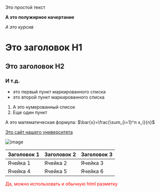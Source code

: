Это простой текст

**А это полужирное начертание**

*А это курсив*

# Это заголовок H1

## Это заголовок H2

### И т.д.

- это первый пункт маркированного списка
- это второй пункт маркированного списка

1. А это нумерованный список
2. Еще один пункт

А это математическая формула: $\bar{x}=\frac{\sum_{i=1}^n x_i}{n}$

[Это сайт нашего университета](http://mguu.ru)

![image](https://encrypted-tbn0.gstatic.com/images?q=tbn:ANd9GcTBkJigufyq00dk5hZq_acK0ix6Gq5LMj59Kg&s)


|Заголовок 1|Заголовок 2|Заголовок 3|
|-----------|-----------|-----------|
|Ячейка 1|Ячейка 2|Ячейка 3|
|Ячейка 4|Ячейка 5|Ячейка 6|

<p> <font color="red">Да, можно использовать и обычную html разметку</font></p>







